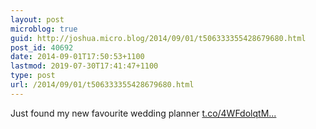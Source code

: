 ```yaml
---
layout: post
microblog: true
guid: http://joshua.micro.blog/2014/09/01/t506333355428679680.html
post_id: 40692
date: 2014-09-01T17:50:53+1100
lastmod: 2019-07-30T17:41:47+1100
type: post
url: /2014/09/01/t506333355428679680.html
---
```

Just found my new favourite wedding planner [t.co/4WFdolqtM...](http://t.co/4WFdolqtMg)
